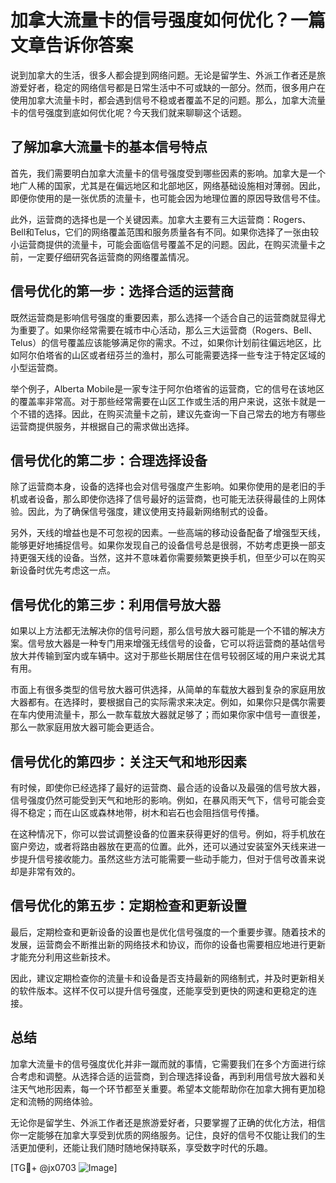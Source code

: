 # 加拿大流量卡的信号强度如何优化？一篇文章告诉你答案

说到加拿大的生活，很多人都会提到网络问题。无论是留学生、外派工作者还是旅游爱好者，稳定的网络信号都是日常生活中不可或缺的一部分。然而，很多用户在使用加拿大流量卡时，都会遇到信号不稳或者覆盖不足的问题。那么，加拿大流量卡的信号强度到底如何优化呢？今天我们就来聊聊这个话题。

## 了解加拿大流量卡的基本信号特点

首先，我们需要明白加拿大流量卡的信号强度受到哪些因素的影响。加拿大是一个地广人稀的国家，尤其是在偏远地区和北部地区，网络基础设施相对薄弱。因此，即便你使用的是一张优质的流量卡，也可能会因为地理位置的原因导致信号不佳。

此外，运营商的选择也是一个关键因素。加拿大主要有三大运营商：Rogers、Bell和Telus，它们的网络覆盖范围和服务质量各有不同。如果你选择了一张由较小运营商提供的流量卡，可能会面临信号覆盖不足的问题。因此，在购买流量卡之前，一定要仔细研究各运营商的网络覆盖情况。

## 信号优化的第一步：选择合适的运营商

既然运营商是影响信号强度的重要因素，那么选择一个适合自己的运营商就显得尤为重要了。如果你经常需要在城市中心活动，那么三大运营商（Rogers、Bell、Telus）的信号覆盖应该能够满足你的需求。不过，如果你计划前往偏远地区，比如阿尔伯塔省的山区或者纽芬兰的渔村，那么可能需要选择一些专注于特定区域的小型运营商。

举个例子，Alberta Mobile是一家专注于阿尔伯塔省的运营商，它的信号在该地区的覆盖率非常高。对于那些经常需要在山区工作或生活的用户来说，这张卡就是一个不错的选择。因此，在购买流量卡之前，建议先查询一下自己常去的地方有哪些运营商提供服务，并根据自己的需求做出选择。

## 信号优化的第二步：合理选择设备

除了运营商本身，设备的选择也会对信号强度产生影响。如果你使用的是老旧的手机或者设备，那么即使你选择了信号最好的运营商，也可能无法获得最佳的上网体验。因此，为了确保信号强度，建议使用支持最新网络制式的设备。

另外，天线的增益也是不可忽视的因素。一些高端的移动设备配备了增强型天线，能够更好地捕捉信号。如果你发现自己的设备信号总是很弱，不妨考虑更换一部支持更强天线的设备。当然，这并不意味着你需要频繁更换手机，但至少可以在购买新设备时优先考虑这一点。

## 信号优化的第三步：利用信号放大器

如果以上方法都无法解决你的信号问题，那么信号放大器可能是一个不错的解决方案。信号放大器是一种专门用来增强无线信号的设备，它可以将运营商的基站信号放大并传输到室内或车辆中。这对于那些长期居住在信号较弱区域的用户来说尤其有用。

市面上有很多类型的信号放大器可供选择，从简单的车载放大器到复杂的家庭用放大器都有。在选择时，要根据自己的实际需求来决定。例如，如果你只是偶尔需要在车内使用流量卡，那么一款车载放大器就足够了；而如果你家中信号一直很差，那么一款家庭用放大器可能会更适合。

## 信号优化的第四步：关注天气和地形因素

有时候，即使你已经选择了最好的运营商、最合适的设备以及最强的信号放大器，信号强度仍然可能受到天气和地形的影响。例如，在暴风雨天气下，信号可能会变得不稳定；而在山区或森林地带，树木和岩石也会阻挡信号传播。

在这种情况下，你可以尝试调整设备的位置来获得更好的信号。例如，将手机放在窗户旁边，或者将路由器放在更高的位置。此外，还可以通过安装室外天线来进一步提升信号接收能力。虽然这些方法可能需要一些动手能力，但对于信号改善来说却是非常有效的。

## 信号优化的第五步：定期检查和更新设置

最后，定期检查和更新设备的设置也是优化信号强度的一个重要步骤。随着技术的发展，运营商会不断推出新的网络技术和协议，而你的设备也需要相应地进行更新才能充分利用这些新技术。

因此，建议定期检查你的流量卡和设备是否支持最新的网络制式，并及时更新相关的软件版本。这样不仅可以提升信号强度，还能享受到更快的网速和更稳定的连接。

## 总结

加拿大流量卡的信号强度优化并非一蹴而就的事情，它需要我们在多个方面进行综合考虑和调整。从选择合适的运营商，到合理选择设备，再到利用信号放大器和关注天气地形因素，每一个环节都至关重要。希望本文能帮助你在加拿大拥有更加稳定和流畅的网络体验。

无论你是留学生、外派工作者还是旅游爱好者，只要掌握了正确的优化方法，相信你一定能够在加拿大享受到优质的网络服务。记住，良好的信号不仅能让我们的生活更加便利，还能让我们随时随地保持联系，享受数字时代的乐趣。

[TG💪+ @jx0703 ![Image](https://github.com/user-attachments/assets/dbca1d08-cadb-493c-b0ec-ad6f7a83f270)]